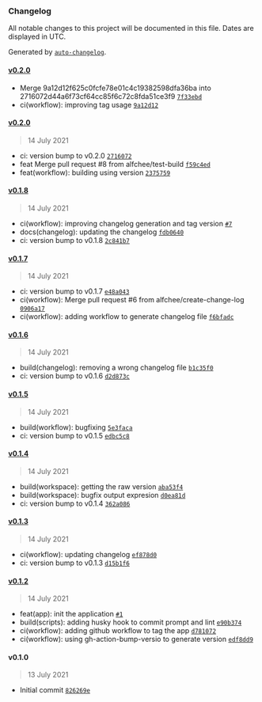 ### Changelog

All notable changes to this project will be documented in this file. Dates are displayed in UTC.

Generated by [`auto-changelog`](https://github.com/CookPete/auto-changelog).

#### [v0.2.0](https://github.com/alfchee/versioning-with-actions/compare/v0.2.0...v0.2.0)

- Merge 9a12d12f625c0fcfe78e01c4c19382598dfa36ba into 2716072d44a6f73cf64cc85f6c72c8fda51ce3f9 [`7f33ebd`](https://github.com/alfchee/versioning-with-actions/commit/7f33ebd408806fabaac4c0d877295f20d45aede9)
- ci(workflow): improving tag usage [`9a12d12`](https://github.com/alfchee/versioning-with-actions/commit/9a12d12f625c0fcfe78e01c4c19382598dfa36ba)

#### [v0.2.0](https://github.com/alfchee/versioning-with-actions/compare/v0.1.8...v0.2.0)

> 14 July 2021

- ci: version bump to v0.2.0 [`2716072`](https://github.com/alfchee/versioning-with-actions/commit/2716072d44a6f73cf64cc85f6c72c8fda51ce3f9)
- feat Merge pull request #8 from alfchee/test-build [`f59c4ed`](https://github.com/alfchee/versioning-with-actions/commit/f59c4ed1fb7cb6061d53b785f2a7567da6730845)
- feat(workflow): building using version [`2375759`](https://github.com/alfchee/versioning-with-actions/commit/237575931dae1a981a120681d31226f37ea02852)

#### [v0.1.8](https://github.com/alfchee/versioning-with-actions/compare/v0.1.7...v0.1.8)

> 14 July 2021

- ci(workflow): improving changelog generation and tag version [`#7`](https://github.com/alfchee/versioning-with-actions/pull/7)
- docs(changelog): updating the changelog [`fdb0640`](https://github.com/alfchee/versioning-with-actions/commit/fdb0640ffac56a5c7b33c2b8b511b20191eea8d3)
- ci: version bump to v0.1.8 [`2c841b7`](https://github.com/alfchee/versioning-with-actions/commit/2c841b7f77834e66a56e893a728e4b6b0687ed8a)

#### [v0.1.7](https://github.com/alfchee/versioning-with-actions/compare/v0.1.6...v0.1.7)

> 14 July 2021

- ci: version bump to v0.1.7 [`e48a043`](https://github.com/alfchee/versioning-with-actions/commit/e48a04386df2ac3d07bb85aecc0be5e70385d886)
- ci(workflow): Merge pull request #6 from alfchee/create-change-log [`0906a17`](https://github.com/alfchee/versioning-with-actions/commit/0906a17f011eba64e92e1d1e3a6b6c935669adb2)
- ci(workflow): adding workflow to generate changelog file [`f6bfadc`](https://github.com/alfchee/versioning-with-actions/commit/f6bfadc29f390fbba7a4bfbfecbb0cc8972cf362)

#### [v0.1.6](https://github.com/alfchee/versioning-with-actions/compare/v0.1.5...v0.1.6)

> 14 July 2021

- build(changelog): removing a wrong changelog file [`b1c35f0`](https://github.com/alfchee/versioning-with-actions/commit/b1c35f0d379974979e8b08d183aec50bd7babaa3)
- ci: version bump to v0.1.6 [`d2d873c`](https://github.com/alfchee/versioning-with-actions/commit/d2d873c599abfe56268532be90e033d5035f962b)

#### [v0.1.5](https://github.com/alfchee/versioning-with-actions/compare/v0.1.4...v0.1.5)

> 14 July 2021

- build(workflow): bugfixing [`5e3faca`](https://github.com/alfchee/versioning-with-actions/commit/5e3faca33a8c14add4069f49c399a299f7f49643)
- ci: version bump to v0.1.5 [`edbc5c8`](https://github.com/alfchee/versioning-with-actions/commit/edbc5c8545df6c3e3f19d11ab3f8f0034aff60f0)

#### [v0.1.4](https://github.com/alfchee/versioning-with-actions/compare/v0.1.3...v0.1.4)

> 14 July 2021

- build(workspace): getting the raw version [`aba53f4`](https://github.com/alfchee/versioning-with-actions/commit/aba53f437e4904f93e5eac61e534d566789454a2)
- build(workspace): bugfix output expresion [`d0ea81d`](https://github.com/alfchee/versioning-with-actions/commit/d0ea81daeef08f0e9d55f16c2d826eb1fee7b1bd)
- ci: version bump to v0.1.4 [`362a086`](https://github.com/alfchee/versioning-with-actions/commit/362a086b01c2e38c141ba9a7378502811305a178)

#### [v0.1.3](https://github.com/alfchee/versioning-with-actions/compare/v0.1.2...v0.1.3)

> 14 July 2021

- ci(workflow): updating changelog [`ef878d0`](https://github.com/alfchee/versioning-with-actions/commit/ef878d02eb7794bf083d232004869033e2562ce1)
- ci: version bump to v0.1.3 [`d15b1f6`](https://github.com/alfchee/versioning-with-actions/commit/d15b1f60d51a1010cac51bda0701789efb653182)

#### [v0.1.2](https://github.com/alfchee/versioning-with-actions/compare/v0.1.0...v0.1.2)

> 14 July 2021

- feat(app): init the application [`#1`](https://github.com/alfchee/versioning-with-actions/pull/1)
- build(scripts): adding husky hook to commit prompt and lint [`e90b374`](https://github.com/alfchee/versioning-with-actions/commit/e90b374f7cb21f3687f8a279cf1208d1207888e9)
- ci(workflow): adding github workflow to tag the app [`d781072`](https://github.com/alfchee/versioning-with-actions/commit/d781072d8e9b8685e474ff0e7857967183b84b86)
- ci(workflow): using gh-action-bump-versio to generate version [`edf8dd9`](https://github.com/alfchee/versioning-with-actions/commit/edf8dd95f792011c2d7235a19f0b2d86a16ed9f6)

#### v0.1.0

> 13 July 2021

- Initial commit [`826269e`](https://github.com/alfchee/versioning-with-actions/commit/826269e63c1c0cfaf2b153e92e7eb2e278d92208)
